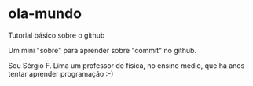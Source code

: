 # ola-mundo
Tutorial básico sobre o github

Um mini "sobre" para aprender sobre "commit" no github.

Sou Sérgio F. Lima um professor de física, no ensino médio, que há anos tentar aprender programação :-)
